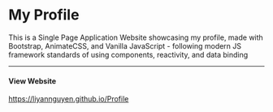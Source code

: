 # My Profile
This is a Single Page Application Website showcasing my profile, made with Bootstrap, AnimateCSS, and Vanilla JavaScript - following modern JS framework standards of using components, reactivity, and data binding

---
#### View Website
https://liyannguyen.github.io/Profile
